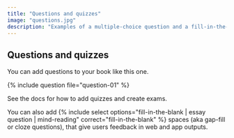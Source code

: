 ```yaml
---
title: "Questions and quizzes"
image: "questions.jpg"
description: "Examples of a multiple-choice question and a fill-in-the-blank question, to show how they appear on screens and paper."
---
```


## Questions and quizzes

You can add questions to your book like this one.

{% include question file="question-01" %}

See the docs for how to add quizzes and create exams.

You can also add {% include select options="fill-in-the-blank | essay question | mind-reading" correct="fill-in-the-blank" %} spaces (aka gap-fill or cloze questions), that give users feedback in web and app outputs.
